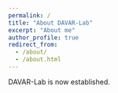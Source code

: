 ```yaml
---
permalink: /
title: "About DAVAR-Lab"
excerpt: "About me"
author_profile: true
redirect_from: 
  - /about/
  - /about.html
---
```


DAVAR-Lab is now established.